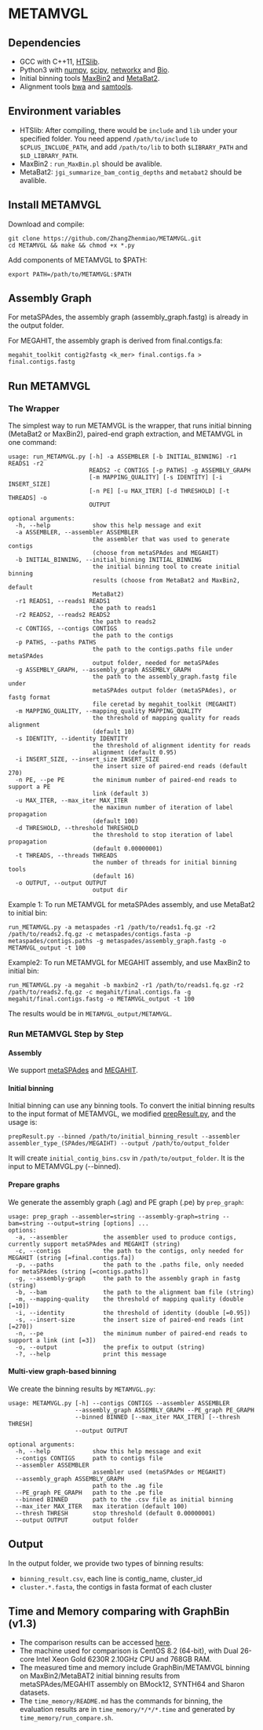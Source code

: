 # METAMVGL

## Dependencies
- GCC with C++11, [HTSlib](https://github.com/samtools/htslib).
- Python3 with [numpy](https://numpy.org/install), [scipy](https://www.scipy.org/install.html), [networkx](http://networkx.github.io) and [Bio](https://biopython.org/wiki/Getting_Started).
- Initial binning tools [MaxBin2](https://sourceforge.net/projects/maxbin2) and [MetaBat2](https://bitbucket.org/berkeleylab/metabat/src/master).
- Alignment tools [bwa](https://github.com/lh3/bwa) and [samtools](http://www.htslib.org).

## Environment variables
- HTSlib: After compiling, there would be ```include``` and ```lib``` under your specified folder. You need append ```/path/to/include``` to ```$CPLUS_INCLUDE_PATH```, and add ```/path/to/lib``` to both ```$LIBRARY_PATH``` and ```$LD_LIBRARY_PATH```.
- MaxBin2 : ```run_MaxBin.pl``` should be avalible.
- MetaBat2: ```jgi_summarize_bam_contig_depths``` and ```metabat2``` should be avalible.

## Install METAMVGL
Download and compile:
```
git clone https://github.com/ZhangZhenmiao/METAMVGL.git
cd METAMVGL && make && chmod +x *.py
```
Add components of METAMVGL to $PATH:
```
export PATH=/path/to/METAMVGL:$PATH
```

## Assembly Graph
For metaSPAdes, the assembly graph (assembly_graph.fastg) is already in the output folder.

For MEGAHIT, the assembly graph is derived from final.contigs.fa:
```
megahit_toolkit contig2fastg <k_mer> final.contigs.fa > final.contigs.fastg
```

## Run METAMVGL

### The Wrapper

The simplest way to run METAMVGL is the wrapper, that runs initial binning (MetaBat2 or MaxBin2), paired-end graph extraction, and METAMVGL in one command:
```
usage: run_METAMVGL.py [-h] -a ASSEMBLER [-b INITIAL_BINNING] -r1 READS1 -r2
                       READS2 -c CONTIGS [-p PATHS] -g ASSEMBLY_GRAPH
                       [-m MAPPING_QUALITY] [-s IDENTITY] [-i INSERT_SIZE]
                       [-n PE] [-u MAX_ITER] [-d THRESHOLD] [-t THREADS] -o
                       OUTPUT

optional arguments:
  -h, --help            show this help message and exit
  -a ASSEMBLER, --assembler ASSEMBLER
                        the assembler that was used to generate contigs
                        (choose from metaSPAdes and MEGAHIT)
  -b INITIAL_BINNING, --initial_binning INITIAL_BINNING
                        the initial binning tool to create initial binning
                        results (choose from MetaBat2 and MaxBin2, default
                        MetaBat2)
  -r1 READS1, --reads1 READS1
                        the path to reads1
  -r2 READS2, --reads2 READS2
                        the path to reads2
  -c CONTIGS, --contigs CONTIGS
                        the path to the contigs
  -p PATHS, --paths PATHS
                        the path to the contigs.paths file under metaSPAdes
                        output folder, needed for metaSPAdes
  -g ASSEMBLY_GRAPH, --assembly_graph ASSEMBLY_GRAPH
                        the path to the assembly_graph.fastg file under
                        metaSPAdes output folder (metaSPAdes), or fastg format
                        file ceretad by megahit_toolkit (MEGAHIT)
  -m MAPPING_QUALITY, --mapping_quality MAPPING_QUALITY
                        the threshold of mapping quality for reads alignment
                        (default 10)
  -s IDENTITY, --identity IDENTITY
                        the threshold of alignment identity for reads
                        alignment (default 0.95)
  -i INSERT_SIZE, --insert_size INSERT_SIZE
                        the insert size of paired-end reads (default 270)
  -n PE, --pe PE        the minimum number of paired-end reads to support a PE
                        link (default 3)
  -u MAX_ITER, --max_iter MAX_ITER
                        the maximun number of iteration of label propagation
                        (default 100)
  -d THRESHOLD, --threshold THRESHOLD
                        the threshold to stop iteration of label propagation
                        (default 0.00000001)
  -t THREADS, --threads THREADS
                        the number of threads for initial binning tools
                        (default 16)
  -o OUTPUT, --output OUTPUT
                        output dir
```
Example 1:
To run METAMVGL for metaSPAdes assembly, and use MetaBat2 to initial bin:
```
run_METAMVGL.py -a metaspades -r1 /path/to/reads1.fq.gz -r2 /path/to/reads2.fq.gz -c metaspades/contigs.fasta -p metaspades/contigs.paths -g metaspades/assembly_graph.fastg -o METAMVGL_output -t 100
```
Example2:
To run METAMVGL for MEGAHIT assembly, and use MaxBin2 to initial bin:
```
run_METAMVGL.py -a megahit -b maxbin2 -r1 /path/to/reads1.fq.gz -r2 /path/to/reads2.fq.gz -c megahit/final.contigs.fa -g megahit/final.contigs.fastg -o METAMVGL_output -t 100
```
The results would be in ```METAMVGL_output/METAMVGL```.

### Run METAMVGL Step by Step

#### Assembly

We support [metaSPAdes](https://github.com/ablab/spades) and [MEGAHIT](https://github.com/voutcn/megahit).

#### Initial binning

Initial binning can use any binning tools. To convert the initial binning results to the input format of METAMVGL, we modified [prepResult.py](https://github.com/Vini2/GraphBin/tree/master/support), and the usage is:
```
prepResult.py --binned /path/to/initial_binning_result --assembler assembler_type_(SPAdes/MEGAIHT) --output /path/to/output_folder
```
It will create ```initial_contig_bins.csv``` in ```/path/to/output_folder```. It is the input to METAMVGL.py (--binned).

#### Prepare graphs

We generate the assembly graph (.ag) and PE graph (.pe) by ```prep_graph```:
```
usage: prep_graph --assembler=string --assembly-graph=string --bam=string --output=string [options] ...
options:
  -a, --assembler          the assembler used to produce contigs, currently support metaSPAdes and MEGAHIT (string)
  -c, --contigs            the path to the contigs, only needed for MEGAHIT (string [=final.contigs.fa])
  -p, --paths              the path to the .paths file, only needed for metaSPAdes (string [=contigs.paths])
  -g, --assembly-graph     the path to the assembly graph in fastg (string)
  -b, --bam                the path to the alignment bam file (string)
  -m, --mapping-quality    the threshold of mapping quality (double [=10])
  -i, --identity           the threshold of identity (double [=0.95])
  -s, --insert-size        the insert size of paired-end reads (int [=270])
  -n, --pe                 the minimum number of paired-end reads to support a link (int [=3])
  -o, --output             the prefix to output (string)
  -?, --help               print this message
```

#### Multi-view graph-based binning
We create the binning results by ```METAMVGL.py```:
```
usage: METAMVGL.py [-h] --contigs CONTIGS --assembler ASSEMBLER
                   --assembly_graph ASSEMBLY_GRAPH --PE_graph PE_GRAPH
                   --binned BINNED [--max_iter MAX_ITER] [--thresh THRESH]
                   --output OUTPUT

optional arguments:
  -h, --help            show this help message and exit
  --contigs CONTIGS     path to contigs file
  --assembler ASSEMBLER
                        assembler used (metaSPAdes or MEGAHIT)
  --assembly_graph ASSEMBLY_GRAPH
                        path to the .ag file
  --PE_graph PE_GRAPH   path to the .pe file
  --binned BINNED       path to the .csv file as initial binning
  --max_iter MAX_ITER   max iteration (default 100)
  --thresh THRESH       stop threshold (default 0.00000001)
  --output OUTPUT       output folder
```

## Output
In the output folder, we provide two types of binning results:
- ```binning_result.csv```, each line is contig_name, cluster_id
- ```cluster.*.fasta```, the contigs in fasta format of each cluster

## Time and Memory comparing with GraphBin (v1.3)
- The comparison results can be accessed [here](https://drive.google.com/drive/folders/11U4YwiLLrcTCwpWy7Vax9n5Pk99E_8WL?usp=sharing).
- The machine used for comparison is CentOS 8.2 (64-bit), with Dual 26-core Intel Xeon Gold 6230R 2.10GHz CPU and 768GB RAM.
- The measured time and memory include GraphBin/METAMVGL binning on MaxBin2/MetaBAT2 initial binning results from metaSPAdes/MEGAHIT assembly on BMock12, SYNTH64 and Sharon datasets.
- The `time_memory/README.md` has the commands for binning, the evaluation results are in `time_memory/*/*/*.time` and generated by `time_memory/run_compare.sh`.
